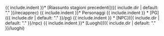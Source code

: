 {{ include.indent }}* [Riassunto stagioni precedenti]({{ include.dir | default: "." }}/recapprec)
{{ include.indent }}* Personaggi
{{ include.indent }}  * [PG]({{ include.dir | default: "." }}/pg)
{{ include.indent }}  * [NPC]({{ include.dir | default: "." }}/npc)
{{ include.indent }}* [Luoghi]({{ include.dir | default: "." }}/luoghi)
